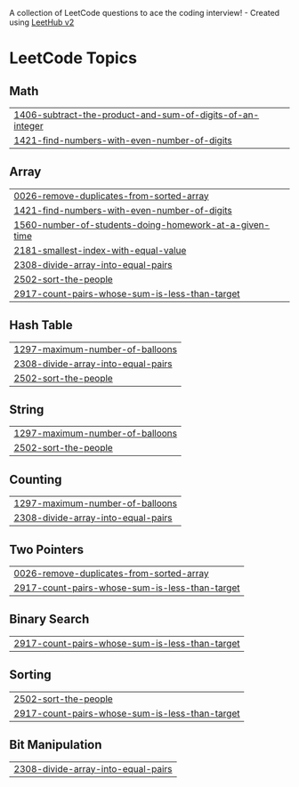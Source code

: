 A collection of LeetCode questions to ace the coding interview! - Created using [LeetHub v2](https://github.com/arunbhardwaj/LeetHub-2.0)
<!---LeetCode Topics Start-->
# LeetCode Topics
## Math
|  |
| ------- |
| [1406-subtract-the-product-and-sum-of-digits-of-an-integer](https://github.com/Abhaypc112/LEET-CODE/tree/master/1406-subtract-the-product-and-sum-of-digits-of-an-integer) |
| [1421-find-numbers-with-even-number-of-digits](https://github.com/Abhaypc112/LEET-CODE/tree/master/1421-find-numbers-with-even-number-of-digits) |
## Array
|  |
| ------- |
| [0026-remove-duplicates-from-sorted-array](https://github.com/Abhaypc112/LEET-CODE/tree/master/0026-remove-duplicates-from-sorted-array) |
| [1421-find-numbers-with-even-number-of-digits](https://github.com/Abhaypc112/LEET-CODE/tree/master/1421-find-numbers-with-even-number-of-digits) |
| [1560-number-of-students-doing-homework-at-a-given-time](https://github.com/Abhaypc112/LEET-CODE/tree/master/1560-number-of-students-doing-homework-at-a-given-time) |
| [2181-smallest-index-with-equal-value](https://github.com/Abhaypc112/LEET-CODE/tree/master/2181-smallest-index-with-equal-value) |
| [2308-divide-array-into-equal-pairs](https://github.com/Abhaypc112/LEET-CODE/tree/master/2308-divide-array-into-equal-pairs) |
| [2502-sort-the-people](https://github.com/Abhaypc112/LEET-CODE/tree/master/2502-sort-the-people) |
| [2917-count-pairs-whose-sum-is-less-than-target](https://github.com/Abhaypc112/LEET-CODE/tree/master/2917-count-pairs-whose-sum-is-less-than-target) |
## Hash Table
|  |
| ------- |
| [1297-maximum-number-of-balloons](https://github.com/Abhaypc112/LEET-CODE/tree/master/1297-maximum-number-of-balloons) |
| [2308-divide-array-into-equal-pairs](https://github.com/Abhaypc112/LEET-CODE/tree/master/2308-divide-array-into-equal-pairs) |
| [2502-sort-the-people](https://github.com/Abhaypc112/LEET-CODE/tree/master/2502-sort-the-people) |
## String
|  |
| ------- |
| [1297-maximum-number-of-balloons](https://github.com/Abhaypc112/LEET-CODE/tree/master/1297-maximum-number-of-balloons) |
| [2502-sort-the-people](https://github.com/Abhaypc112/LEET-CODE/tree/master/2502-sort-the-people) |
## Counting
|  |
| ------- |
| [1297-maximum-number-of-balloons](https://github.com/Abhaypc112/LEET-CODE/tree/master/1297-maximum-number-of-balloons) |
| [2308-divide-array-into-equal-pairs](https://github.com/Abhaypc112/LEET-CODE/tree/master/2308-divide-array-into-equal-pairs) |
## Two Pointers
|  |
| ------- |
| [0026-remove-duplicates-from-sorted-array](https://github.com/Abhaypc112/LEET-CODE/tree/master/0026-remove-duplicates-from-sorted-array) |
| [2917-count-pairs-whose-sum-is-less-than-target](https://github.com/Abhaypc112/LEET-CODE/tree/master/2917-count-pairs-whose-sum-is-less-than-target) |
## Binary Search
|  |
| ------- |
| [2917-count-pairs-whose-sum-is-less-than-target](https://github.com/Abhaypc112/LEET-CODE/tree/master/2917-count-pairs-whose-sum-is-less-than-target) |
## Sorting
|  |
| ------- |
| [2502-sort-the-people](https://github.com/Abhaypc112/LEET-CODE/tree/master/2502-sort-the-people) |
| [2917-count-pairs-whose-sum-is-less-than-target](https://github.com/Abhaypc112/LEET-CODE/tree/master/2917-count-pairs-whose-sum-is-less-than-target) |
## Bit Manipulation
|  |
| ------- |
| [2308-divide-array-into-equal-pairs](https://github.com/Abhaypc112/LEET-CODE/tree/master/2308-divide-array-into-equal-pairs) |
<!---LeetCode Topics End-->